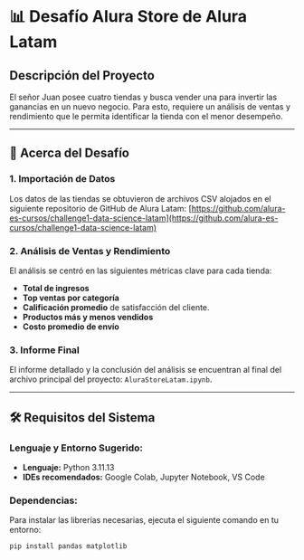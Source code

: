 # 📊 Desafío Alura Store de Alura Latam

## Descripción del Proyecto

El señor Juan posee cuatro tiendas y busca vender una para invertir las ganancias en un nuevo negocio. Para esto, requiere un análisis de ventas y rendimiento que le permita identificar la tienda con el menor desempeño.

---

## 🚀 Acerca del Desafío

### 1. **Importación de Datos**

Los datos de las tiendas se obtuvieron de archivos CSV alojados en el siguiente repositorio de GitHub de Alura Latam:
[https://github.com/alura-es-cursos/challenge1-data-science-latam](https://github.com/alura-es-cursos/challenge1-data-science-latam)

### 2. **Análisis de Ventas y Rendimiento**

El análisis se centró en las siguientes métricas clave para cada tienda:

* **Total de ingresos**
* **Top ventas por categoría**
* **Calificación promedio** de satisfacción del cliente.
* **Productos más y menos vendidos** 
* **Costo promedio de envío**

### 3. **Informe Final**

El informe detallado y la conclusión del análisis se encuentran al final del archivo principal del proyecto: `AluraStoreLatam.ipynb`.

---

## 🛠️ Requisitos del Sistema

### Lenguaje y Entorno Sugerido:

* **Lenguaje:** Python 3.11.13
* **IDEs recomendados:** Google Colab, Jupyter Notebook, VS Code

### Dependencias:

Para instalar las librerías necesarias, ejecuta el siguiente comando en tu entorno:

```bash
pip install pandas matplotlib
